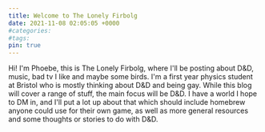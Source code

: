 ```yaml
---
title: Welcome to The Lonely Firbolg
date: 2021-11-08 02:05:05 +0000
#categories:
#tags:
pin: true
---
```


Hi! I'm Phoebe, this is The Lonely Firbolg, where I'll be posting about D&D, music, bad tv I like and maybe some birds. I'm a first year physics student at Bristol who is mostly thinking about D&D and being gay. While this blog will cover a range of stuff, the main focus will be D&D. I have a world I hope to DM in, and I'll put a lot up about that which should include homebrew anyone could use for their own game, as well as more general resources and some thoughts or stories to do with D&D.
